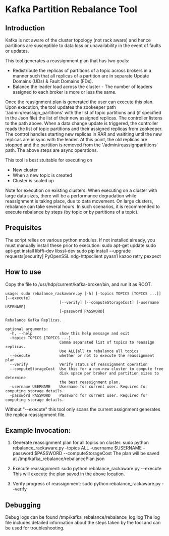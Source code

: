 # Kafka Partition Rebalance Tool

## Introduction
Kafka is not aware of the cluster topology (not rack aware) and hence partitions are susceptible to data loss or unavailability in the event of faults or updates. 

This tool generates a reassignment plan that has two goals:
- Redistribute the replicas of partitions of a topic across brokers in a manner such that all replicas of a partition are in separate Update Domains (UDs) & Fault Domains (FDs).
- Balance the leader load across the cluster - The number of leaders assigned to each broker is more or less the same. 

Once the reasignment plan is generated the user can execute this plan. Upon execution, the tool updates the zookeeper path '/admin/reassign_partitions' with the list of topic partitions and (if specified in the Json file) the list of their new assigned replicas. The controller listens to the path above. When a data change update is triggered, the controller reads the list of topic partitions and their assigned replicas from zookeeper. The control handles starting new replicas in RAR and waititing until the new replicas are in sync with the leader. At this point, the old replicas are stopped and the partition is removed from the '/admin/reassignpartitions' path. 
The above steps are async operations.

This tool is best stuitable for executing on 
- New cluster
- When a new topic is created
- Cluster is scaled up

Note for execution on existing clusters:
When executing on a cluster with large data sizes, there will be a performance degradation while reassignment is taking place, due to data movement. On large clusters, rebalance can take several hours. In such scenarios, it is recommended to execute rebalance by steps (by topic or by partitions of a topic).

## Prequisites
The script relies on various python modules. If not installed already, you must manually install these prior to execution:
sudo apt-get update
sudo apt-get install libffi-dev libssl-dev
sudo pip install --upgrade requests[security] PyOpenSSL ndg-httpsclient pyasn1 kazoo retry pexpect

## How to use
Copy the file to /usr/hdp/current/kafka-broker/bin, and run it as ROOT.

```
usage: sudo rebalance_rackaware.py [-h] [-topics TOPICS [TOPICS ...]] [--execute]
                        [--verify] [--computeStorageCost] [-username USERNAME]
                        [-password PASSWORD]

Rebalance Kafka Replicas.

optional arguments:
  -h, --help            show this help message and exit
  -topics TOPICS [TOPICS ...]
                        Comma separated list of topics to reassign replicas.
                        Use ALL|all to rebalance all topics
  --execute             whether or not to execute the reassignment plan
  --verify              Verify status of reassignment operation
  --computeStorageCost  Use this for a non-new cluster to compute free
                        disk space per broker and partition sizes to determine
                        the best reassignment plan.
  -username USERNAME    Username for current user. Required for computing storage details.
  -password PASSWORD    Password for current user. Required for computing storage details.
```

Without "--execute" this tool only scans the current assignment generates the replica reassignment file.

## Example Invocation:
1) Generate reassignment plan for all topics on cluster:
sudo python rebalance_rackaware.py -topics ALL -username $USERNAME -password $PASSWORD --computeStorageCost
The plan will be saved at /tmp/kafka_rebalance/rebalancePlan.json

2) Execute reassignment:
sudo python rebalance_rackaware.py --execute
This will execute the plan saved in the above location.

3) Verify progress of reassignment:
sudo python rebalance_rackaware.py --verify

## Debugging
Debug logs can be found /tmp/kafka_rebalance/rebalance_log.log
The log file includes detailed information about the steps taken by the tool and can be used for troubleshooting.